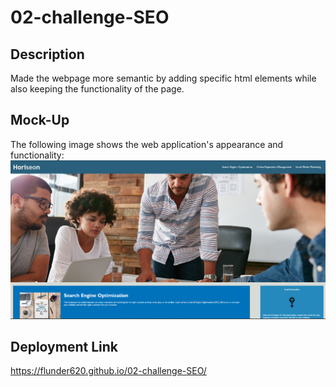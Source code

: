 # 02-challenge-SEO

## Description

Made the webpage more semantic by adding specific html elements while also keeping the functionality of the page.

## Mock-Up

The following image shows the web application's appearance and functionality: 
![This shows what home page will look like](.\assets\images\preview.png)

## Deployment Link

https://flunder620.github.io/02-challenge-SEO/